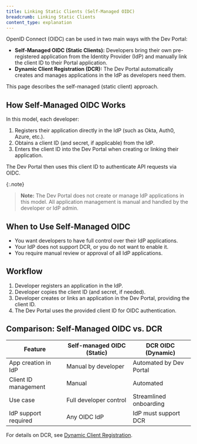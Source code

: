 ```yaml
---
title: Linking Static Clients (Self-Managed OIDC)
breadcrumb: Linking Static Clients
content_type: explanation
---
```


OpenID Connect (OIDC) can be used in two main ways with the Dev Portal:

- **Self-Managed OIDC (Static Clients):** Developers bring their own pre-registered application from the Identity Provider (IdP) and manually link the client ID to their Portal application.
- **Dynamic Client Registration (DCR):** The Dev Portal automatically creates and manages applications in the IdP as developers need them.

This page describes the self-managed (static client) approach.

## How Self-Managed OIDC Works

In this model, each developer:

1. Registers their application directly in the IdP (such as Okta, Auth0, Azure, etc.).
2. Obtains a client ID (and secret, if applicable) from the IdP.
3. Enters the client ID into the Dev Portal when creating or linking their application.

The Dev Portal then uses this client ID to authenticate API requests via OIDC.

{:.note}
> **Note:** The Dev Portal does not create or manage IdP applications in this model. All application management is manual and handled by the developer or IdP admin.

## When to Use Self-Managed OIDC

- You want developers to have full control over their IdP applications.
- Your IdP does not support DCR, or you do not want to enable it.
- You require manual review or approval of all IdP applications.

## Workflow

1. Developer registers an application in the IdP.
2. Developer copies the client ID (and secret, if needed).
3. Developer creates or links an application in the Dev Portal, providing the client ID.
4. The Dev Portal uses the provided client ID for OIDC authentication.

## Comparison: Self-Managed OIDC vs. DCR

| Feature                | Self-managed OIDC (Static) | DCR OIDC (Dynamic)         |
|------------------------|----------------------------|----------------------------|
| App creation in IdP    | Manual by developer        | Automated by Dev Portal    |
| Client ID management   | Manual                     | Automated                  |
| Use case               | Full developer control     | Streamlined onboarding     |
| IdP support required   | Any OIDC IdP               | IdP must support DCR       |

For details on DCR, see [Dynamic Client Registration](/dev-portal/app-reg/auth-strategies/oidc/dynamic-client-registration/).
